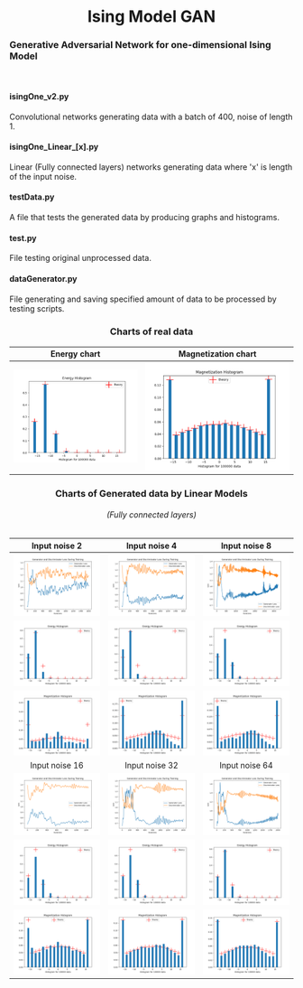 <h1 align="center"> Ising Model GAN</h1>

<h3>Generative Adversarial Network for one-dimensional Ising Model</h3><br>

<h4>isingOne_v2.py</h4>
Convolutional networks generating data with a batch of 400, noise of length 1.

<h4>isingOne_Linear_[x].py</h4>
Linear (Fully connected layers) networks generating data where 'x' is length of the input noise.

<h4>testData.py</h4>
A file that tests the generated data by producing graphs and histograms.

<h4>test.py</h4>
File testing original unprocessed data. <br/>

<h4>dataGenerator.py</h4>
File generating and saving specified amount of data to be processed by testing scripts. <br/>

<h3 align="center">Charts of real data</h3>

|              Energy chart              |             Magnetization chart              |
|:--------------------------------------:|:--------------------------------------------:|
|  ![](Data/RealDataEnergyHistogram.png) |  ![](Data/RealDataMagnetizationHitogram.png) |

[//]: # (<h3 align="center">Charts of Generated data by isingOne_v2.py </h3> <h6 align="center">&#40;Convolutional networks&#41;</h6>)

[//]: # ()
[//]: # (|           Energy charts           |           Magnetization charts           |)

[//]: # (|:---------------------------------:|:----------------------------------------:|)

[//]: # (|   ![]&#40;Data/FakeDataEnergy.png&#41;    |   ![]&#40;Data/FakeDataMagnetization.png&#41;    |)

[//]: # (|         Energy Histogram          |         Magnetization Histogram          |)

[//]: # (| ![]&#40;Data/FakeEnergyHistogram.png&#41; | ![]&#40;Data/FakeMagnetizationHistogram.png&#41; |)

<h3 align="center">Charts of Generated data by Linear Models</h3> <h6 align="center">(Fully connected layers)</h6>

|                            Input noise 2                            |                           Input noise 4                            |                           Input noise 8                            |
|:-------------------------------------------------------------------:|:------------------------------------------------------------------:|:------------------------------------------------------------------:|
|           ![](outData[2]Linear/200-12500-2-0002/Loss.png)           |          ![](outData[4]Linear/200-12500-4-0002/Loss.png)           |          ![](outData[8]Linear/400-12500-8-0002/Loss.png)           |                                                                     |         ![](outData[32]Linear/200-12500-32-0002/Loss.png)          |
|      ![](outData[2]Linear/200-12500-2-0002/FakeEnergyHist.png)      |     ![](outData[4]Linear/200-12500-4-0002/FakeEnergyHist.png)      |     ![](outData[8]Linear/400-12500-8-0002/FakeEnergyHist.png)      |    ![](outData[16]Linear-200-12500-16-0002/FakeEnergyHist_2.png)    |    ![](outData[32]Linear/200-12500-32-0002/FakeEnergyHist.png)     |
|  ![](outData[2]Linear/200-12500-2-0002/FakeMagnetizationHist.png)   |  ![](outData[4]Linear/200-12500-4-0002/FakeMagnetizationHist.png)  |  ![](outData[4]Linear/200-12500-4-0002/FakeMagnetizationHist.png)  | ![](outData[16]Linear-200-12500-16-0002/FakeMagnetizationHist2.png) | ![](outData[32]Linear/200-12500-32-0002/FakeMagnetizationHist.png) |
|                           Input noise 16                            |                           Input noise 32                           |                           Input noise 64                           |
|          ![](outData[16]Linear-250-2000-16-0002/Loss.png)           |         ![](outData[32]Linear/200-12500-32-0002/Loss.png)          |         ![](outData[64]Linear/300-12500-64-0001/Loss.png)          |
|    ![](outData[16]Linear-200-12500-16-0002/FakeEnergyHist_2.png)    |    ![](outData[32]Linear/200-12500-32-0002/FakeEnergyHist.png)     |    ![](outData[64]Linear/300-12500-64-0001/FakeEnergyHist.png)     |
| ![](outData[16]Linear-200-12500-16-0002/FakeMagnetizationHist2.png) | ![](outData[32]Linear/200-12500-32-0002/FakeMagnetizationHist.png) | ![](outData[64]Linear/300-12500-64-0001/FakeMagnetizationHist.png) |